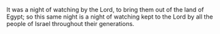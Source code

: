It was a night of watching by the Lord, to bring them out of the land of Egypt; so this same night is a night of watching kept to the Lord by all the people of Israel throughout their generations.

